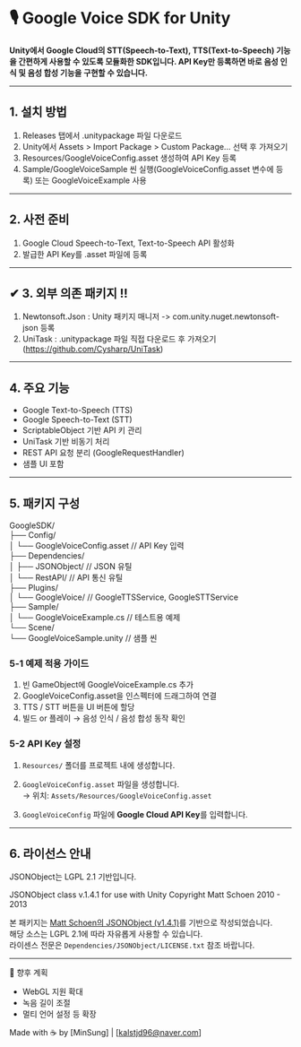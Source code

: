 # 🎙 Google Voice SDK for Unity

**Unity에서 Google Cloud의 STT(Speech-to-Text), TTS(Text-to-Speech) 기능을 간편하게 사용할 수 있도록 모듈화한 SDK입니다.
API Key만 등록하면 바로 음성 인식 및 음성 합성 기능을 구현할 수 있습니다.**

---

## 1. 설치 방법
1.  Releases 탭에서 .unitypackage 파일 다운로드
2. Unity에서 Assets > Import Package > Custom Package... 선택 후 가져오기
3. Resources/GoogleVoiceConfig.asset 생성하여 API Key 등록
4. Sample/GoogleVoiceSample 씬 실행(GoogleVoiceConfig.asset 변수에 등록) 또는 GoogleVoiceExample 사용

---

## 2. 사전 준비
1. Google Cloud Speech-to-Text, Text-to-Speech API 활성화
2. 발급한 API Key를 .asset 파일에 등록

---

## ✔ 3. 외부 의존 패키지 !! 
1. Newtonsoft.Json	: Unity 패키지 매니저 -> com.unity.nuget.newtonsoft-json 등록
2. UniTask	: .unitypackage 파일 직접 다운로드 후 가져오기 (https://github.com/Cysharp/UniTask)

---

## 4. 주요 기능

- Google Text-to-Speech (TTS)
- Google Speech-to-Text (STT)
- ScriptableObject 기반 API 키 관리
- UniTask 기반 비동기 처리
- REST API 요청 분리 (GoogleRequestHandler)
- 샘플 UI 포함

---

## 5. 패키지 구성

GoogleSDK/  <br>
├── Config/  <br>
│   └── GoogleVoiceConfig.asset    // API Key 입력  <br>
├── Dependencies/  <br>
│   ├── JSONObject/                // JSON 유틸  <br>
│   └── RestAPI/                   // API 통신 유틸  <br>
├── Plugins/  <br>
│   └── GoogleVoice/              // GoogleTTSService, GoogleSTTService  <br>
├── Sample/  <br>
│   └── GoogleVoiceExample.cs     // 테스트용 예제  <br>
└── Scene/  <br>
    └── GoogleVoiceSample.unity   // 샘플 씬  <br>


### 5-1 예제 적용 가이드
1. 빈 GameObject에 GoogleVoiceExample.cs 추가
2. GoogleVoiceConfig.asset을 인스펙터에 드래그하여 연결
3. TTS / STT 버튼을 UI 버튼에 할당
4. 빌드 or 플레이 → 음성 인식 / 음성 합성 동작 확인

### 5-2 API Key 설정
1. `Resources/` 폴더를 프로젝트 내에 생성합니다.
2. `GoogleVoiceConfig.asset` 파일을 생성합니다.  
   → 위치: `Assets/Resources/GoogleVoiceConfig.asset`

3. `GoogleVoiceConfig` 파일에 **Google Cloud API Key**를 입력합니다.

---

## 6. 라이선스 안내
JSONObject는 LGPL 2.1 기반입니다.

JSONObject class v.1.4.1 for use with Unity
Copyright Matt Schoen 2010 - 2013

본 패키지는 [Matt Schoen의 JSONObject (v1.4.1)](http://www.opensource.org/licenses/lgpl-2.1.php)를 기반으로 작성되었습니다.  
해당 소스는 LGPL 2.1에 따라 자유롭게 사용할 수 있습니다.  
라이센스 전문은 `Dependencies/JSONObject/LICENSE.txt` 참조 바랍니다.

---

💬 향후 계획
* WebGL 지원 확대
* 녹음 길이 조절
* 멀티 언어 설정 등 확장
  
Made with ☕ by [MinSung] | [kalstjd96@naver.com]
